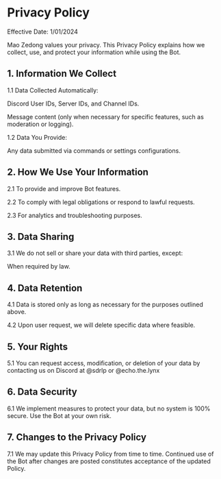 # Privacy Policy

Effective Date: 1/01/2024

Mao Zedong values your privacy. This Privacy Policy explains how we collect, use, and protect your information while using the Bot.

## 1. Information We Collect

1.1 Data Collected Automatically:

Discord User IDs, Server IDs, and Channel IDs.

Message content (only when necessary for specific features, such as moderation or logging).

1.2 Data You Provide:

Any data submitted via commands or settings configurations.

## 2. How We Use Your Information

2.1 To provide and improve Bot features.

2.2 To comply with legal obligations or respond to lawful requests.

2.3 For analytics and troubleshooting purposes.

## 3. Data Sharing

3.1 We do not sell or share your data with third parties, except:

When required by law.

## 4. Data Retention

4.1 Data is stored only as long as necessary for the purposes outlined above.

4.2 Upon user request, we will delete specific data where feasible.

## 5. Your Rights

5.1 You can request access, modification, or deletion of your data by contacting us on Discord at @sdrlp or @echo.the.lynx

## 6. Data Security

6.1 We implement measures to protect your data, but no system is 100% secure. Use the Bot at your own risk.

## 7. Changes to the Privacy Policy

7.1 We may update this Privacy Policy from time to time. Continued use of the Bot after changes are posted constitutes acceptance of the updated Policy.
